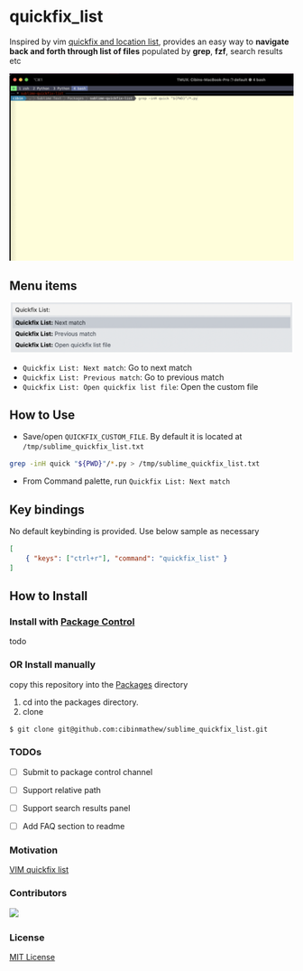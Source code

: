# quickfix_list

Inspired by vim [quickfix and location list](https://freshman.tech/vim-quickfix-and-location-list/), 
provides an easy way to **navigate back and forth through list of files** populated by **grep**, **fzf**, search results etc

![Alt Text](images/demo.gif)

## Menu items

![Alt Text](images/menu.png)

- `Quickfix List: Next match`: Go to next match
- `Quickfix List: Previous match`: Go to previous match
- `Quickfix List: Open quickfix list file`: Open the custom file

## How to Use
- Save/open `QUICKFIX_CUSTOM_FILE`. By default it is located at `/tmp/sublime_quickfix_list.txt`
```sh
grep -inH quick "${PWD}"/*.py > /tmp/sublime_quickfix_list.txt
 ```
- From Command palette, run `Quickfix List: Next match`
## Key bindings
No default keybinding is provided. Use below sample as necessary
```json
[
    { "keys": ["ctrl+r"], "command": "quickfix_list" }
]
```
## How to Install

### Install with [Package Control](https://packagecontrol.io/installation)
todo
### OR Install manually
copy this repository into the [Packages](https://docs.sublimetext.io/guide/extensibility/packages.html#package-locations-and-abbreviations) directory
1. cd into the packages directory. 
2. clone
  ```bash
  $ git clone git@github.com:cibinmathew/sublime_quickfix_list.git
  ```

### TODOs
- [ ] Submit to package control channel
- [ ] Support relative path
- [ ] Support search results panel
- [ ] Add FAQ section to readme


### Motivation

[VIM quickfix list](https://freshman.tech/vim-quickfix-and-location-list/)
### Contributors

<a href="https://github.com/cibinmathew/sublime-alter-text/graphs/contributors">
  <img src="https://contributors-img.web.app/image?repo=cibinmathew/sublime-alter-text" />
</a>

### License

[MIT License](LICENSE)
